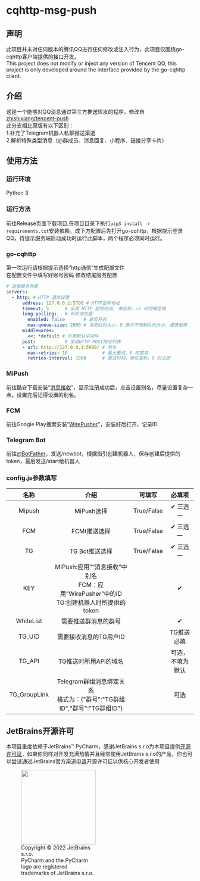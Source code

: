 # cqhttp-msg-push
## 声明
此项目并未对任何版本的腾讯QQ进行任何修改或注入行为，此项目仅围绕go-cqhttp客户端提供的接口开发。<br>
This project does not modify or inject any version of Tencent QQ, this project is only developed around the interface provided by the go-cqhttp client.
## 介绍
这是一个能够对QQ消息通过第三方推送转发的程序，修改自<a href="https://github.com/zhishixiang/tencent-push">zhishixiang/tencent-push</a>
<br>此分支相比原版有以下区别：  
1.补充了Telegram机器人私聊推送渠道<br>
2.解析特殊类型消息（@群成员、消息回复、小程序、链接分享卡片）<br>
## 使用方法
### 运行环境
Python 3
### 运行方法
前往Release页面下载项目,在项目目录下执行`pip3 install -r requirements.txt`安装依赖。成下方配置后先打开go-cqhttp，根据提示登录QQ，待提示服务端启动成功时运行此脚本，两个程序必须同时运行。
### go-cqhttp
第一次运行请根据提示选择“http通信”生成配置文件<br>
在配置文件中填写好账号密码 修改结尾服务配置
```yaml
# 连接服务列表
servers:
  - http: # HTTP 通信设置
      address: 127.0.0.1:5700 # HTTP监听地址
      timeout: 5      # 反向 HTTP 超时时间, 单位秒，<5 时将被忽略
      long-polling:   # 长轮询拓展
        enabled: false       # 是否开启
        max-queue-size: 2000 # 消息队列大小，0 表示不限制队列大小，谨慎使用
      middlewares:
        <<: *default # 引用默认中间件
      post:           # 反向HTTP POST地址列表
      - url: http://127.0.0.1:5000/ # 地址
        max-retries: 10             # 最大重试，0 时禁用
        retries-interval: 1000      # 重试时间，单位毫秒，0 时立即
```
### MiPush
前往酷安下载安装“<a href="https://www.coolapk.com/apk/top.tdtt.news">消息接收</a>”，显示注册成功后，点击设置别名，尽量设置复杂一点。设置完后记得设置的别名。
### FCM
前往Google Play搜索安装“<a href="https://play.google.com/store/apps/details?id=com.mrivan.wirepusher">WirePusher</a>”，安装好后打开，记录ID
### Telegram Bot
前往<a href="https://t.me/BotFather">@BotFather</a>，发送/newbot，根据指引创建机器人，保存创建后提供的token，最后发送/start给机器人
<!--### config.py参数填写
|      名称     |                                               介绍                                               |    可填写的值   |        必填项       |
|:-------------:|:-----------------------------------------------------------------------------------------------:|:--------------:|:-------------------:|
|    Mipush     |                                         MiPush推送选择                                           |   True/False   |       ✔ 三选一      |
|      FCM      |                                          FCM推送选择                                             |   True/False   |       ✔ 三选一      |
|      TG       |                                         TG Bot推送选择                                           |   True/False   |       ✔ 三选一      |
|      KEY      |  MIPush:应用“消息接收”中设置的别名<br/>FCM：应用“WirePusher”中的ID<br/>TG:创建机器人时所提供的token  |                |          ✔         |
|   WhiteList   |                                       需要推送群消息的群号                                        |                |          ✔         |
|    TG_UID     |                                      需要接收消息的TG用户ID                                       |                |       TG推送必填    |
| TG_GroupLink  |              Telegram群组消息绑定关系<br/>格式为：{"群号":"TG群组ID","群号":"TG群组ID"}             |                |         可选        |
|   MiPush_API  |                                           MiPush推送接口                                         |                |  Mipush为True时必填  |
|    FCM_API    |                                             FCM推送接口                                          |                |   FCM为True时必填    |
|    TG_API     |                                             TG推送接口                                           |                |    TG为True时必填    |
-->
### config.js参数填写
|    名称     |                                  介绍                                   |    可填写     |   必填项    |
|:---------:|:---------------------------------------------------------------------:|:----------:|:--------:|
|  Mipush   |                               MiPush选择                                | True/False |   ✔ 三选一   |
|    FCM    |                               FCMt推送选择                                | True/False |    ✔ 三选一     |
|    TG     |                              TG Bot推送选择                               | True/False |    ✔ 三选一     |
|    KEY    | MIPush:应用”“消息接收”中别名<br/>FCM：应用“WirePusher”中的ID<br/>TG:创建机器人时所提供的token |         |    ✔     |
| WhiteList |                              需要推送群消息的群号                               |         |    ✔     |
|  TG_UID   |                             需要接收消息的TG用户ID                             |          |  TG推送必填  |
|  TG_API   |                             TG推送时所用API的域名                             |         | 可选，不填为默认 |
|     TG_GroupLink      |        Telegram群组消息绑定关系<br/>格式为：{"群号":"TG群组ID","群号":"TG群组ID"}         |            |     可选     |
## JetBrains开源许可
本项目重度依赖于JetBrains™ PyCharm，感谢JetBrains s.r.o为本项目提供[开源许可证](https://www.jetbrains.com/community/opensource/#support)，如果你同样对开发充满热情并且经常使用JetBrains s.r.o的产品，你也可以尝试通过JetBrains官方渠道[申请](https://www.jetbrains.com/shop/eform/opensource)开源许可证以供核心开发者使用


<figure style="width: min-content">
    <img src="https://resources.jetbrains.com/storage/products/company/brand/logos/PyCharm_icon.png" width="200" height="200">
    <figcaption>Copyright © 2022 JetBrains s.r.o. <br>PyCharm and the PyCharm logo are registered trademarks of JetBrains s.r.o.</figcaption>
</figure>
